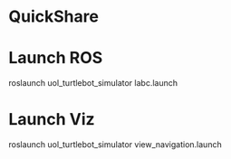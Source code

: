 # QuickShare

# Launch ROS
roslaunch uol_turtlebot_simulator labc.launch
# Launch Viz
roslaunch uol_turtlebot_simulator view_navigation.launch
